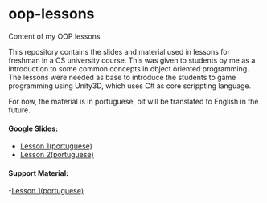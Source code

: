 # oop-lessons
Content of my OOP lessons

This repository contains the slides and material used in lessons for freshman in a CS university course. 
This was given to students by me as a introduction to some common concepts in object oriented programming. The lessons were needed as base to introduce the students to game programming using Unity3D, which uses C# as core scrippting language.

For now, the material is in portuguese, bit will be translated to English in the future.

#### Google Slides:
- [Lesson 1(portuguese)](https://drive.google.com/open?id=18lGRrsnHrXvHFvjRZfCtIHZEsy5l2d118EIGApiDqOk)
- [Lesson 2(portuguese)](https://drive.google.com/open?id=1e3FXSl0gnQ9R5a7iROosp1wTdEJiz1NC93Fbw6S0hsM)

#### Support Material:
-[Lesson 1(portuguese)](https://drive.google.com/open?id=1asLD1fBZnGLibR7zfUXm3dEemawoaAXrPSIc5c0ubDY)
